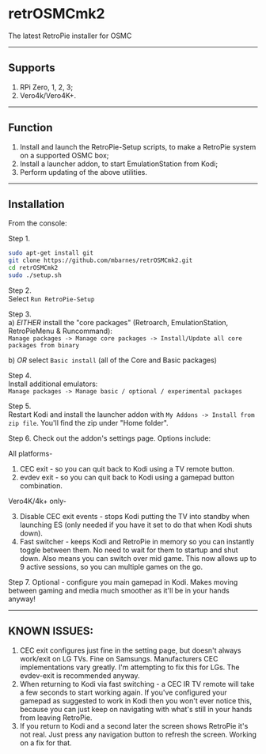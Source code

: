 # retrOSMCmk2
The latest RetroPie installer for OSMC

---
## Supports
1. RPi Zero, 1, 2, 3;
2. Vero4k/Vero4K+.

---
## Function
1. Install and launch the RetroPie-Setup scripts, to make a RetroPie system on a supported OSMC box;
2. Install a launcher addon, to start EmulationStation from Kodi;
3. Perform updating of the above utilities.

---
## Installation
From the console:

Step 1.
``` bash
sudo apt-get install git
git clone https://github.com/mbarnes/retrOSMCmk2.git
cd retrOSMCmk2
sudo ./setup.sh
```

Step 2.  
Select `Run RetroPie-Setup`

Step 3.  
a)
_EITHER_ install the "core packages" (Retroarch, EmulationStation, RetroPieMenu & Runcommand):  
`Manage packages -> Manage core packages -> Install/Update all core packages from binary`

b)
_OR_ select `Basic install` (all of the Core and Basic packages)

Step 4.  
Install additional emulators:  
`Manage packages -> Manage basic / optional / experimental packages`

Step 5.  
Restart Kodi and install the launcher addon with `My Addons -> Install from zip file`.  You'll find the zip under "Home folder".

Step 6.
Check out the addon's settings page.  Options include:

All platforms-
1. CEC exit - so you can quit back to Kodi using a TV remote button.
2. evdev exit - so you can quit back to Kodi using a gamepad button combination.

Vero4K/4k+ only-

3. Disable CEC exit events - stops Kodi putting the TV into standby when launching ES (only needed if you have it set to do that when Kodi shuts down).
4. Fast switcher - keeps Kodi and RetroPie in memory so you can instantly toggle between them.  No need to wait for them to startup and shut down.  Also means you can switch over mid game.  This now allows up to 9 active sessions, so you can multiple games on the go.

Step 7.
Optional - configure you main gamepad in Kodi.  Makes moving between gaming and media much smoother as it'll be in your hands anyway!

---
## KNOWN ISSUES:

1. CEC exit configures just fine in the setting page, but doesn't always work/exit on LG TVs.  Fine on Samsungs.  Manufacturers CEC implementations vary greatly.  I'm attempting to fix this for LGs. The evdev-exit is recommended anyway.
2. When returning to Kodi via fast switching - a CEC IR TV remote will take a few seconds to start working again.  If you've configured your gamepad as suggested to work in Kodi then you won't ever notice this, because you can just keep on navigating with what's still in your hands from leaving RetroPie.
3. If you return to Kodi and a second later the screen shows RetroPie it's not real.  Just press any navigation button to refresh the screen.  Working on a fix for that.

